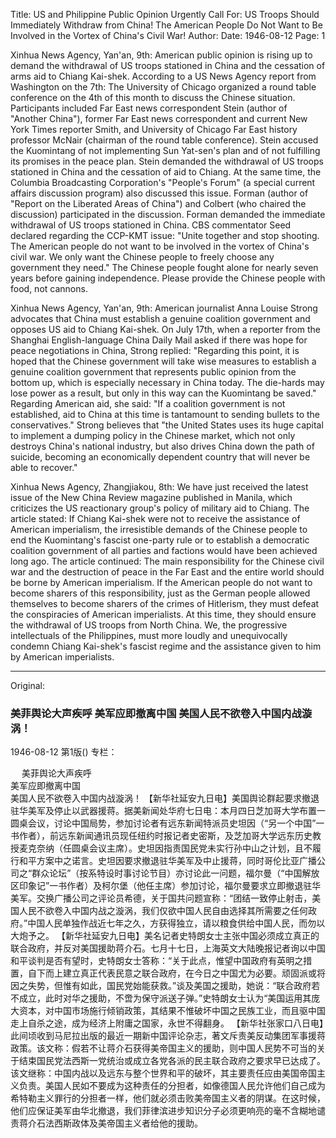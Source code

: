 Title: US and Philippine Public Opinion Urgently Call For: US Troops Should Immediately Withdraw from China! The American People Do Not Want to Be Involved in the Vortex of China's Civil War!
Author:
Date: 1946-08-12
Page: 1

Xinhua News Agency, Yan'an, 9th: American public opinion is rising up to demand the withdrawal of US troops stationed in China and the cessation of arms aid to Chiang Kai-shek. According to a US News Agency report from Washington on the 7th: The University of Chicago organized a round table conference on the 4th of this month to discuss the Chinese situation. Participants included Far East news correspondent Stein (author of "Another China"), former Far East news correspondent and current New York Times reporter Smith, and University of Chicago Far East history professor McNair (chairman of the round table conference). Stein accused the Kuomintang of not implementing Sun Yat-sen's plan and of not fulfilling its promises in the peace plan. Stein demanded the withdrawal of US troops stationed in China and the cessation of aid to Chiang. At the same time, the Columbia Broadcasting Corporation's "People's Forum" (a special current affairs discussion program) also discussed this issue. Forman (author of "Report on the Liberated Areas of China") and Colbert (who chaired the discussion) participated in the discussion. Forman demanded the immediate withdrawal of US troops stationed in China. CBS commentator Seed declared regarding the CCP-KMT issue: "Unite together and stop shooting. The American people do not want to be involved in the vortex of China's civil war. We only want the Chinese people to freely choose any government they need." The Chinese people fought alone for nearly seven years before gaining independence. Please provide the Chinese people with food, not cannons.

Xinhua News Agency, Yan'an, 9th: American journalist Anna Louise Strong advocates that China must establish a genuine coalition government and opposes US aid to Chiang Kai-shek. On July 17th, when a reporter from the Shanghai English-language China Daily Mail asked if there was hope for peace negotiations in China, Strong replied: "Regarding this point, it is hoped that the Chinese government will take wise measures to establish a genuine coalition government that represents public opinion from the bottom up, which is especially necessary in China today. The die-hards may lose power as a result, but only in this way can the Kuomintang be saved." Regarding American aid, she said: "If a coalition government is not established, aid to China at this time is tantamount to sending bullets to the conservatives." Strong believes that "the United States uses its huge capital to implement a dumping policy in the Chinese market, which not only destroys China's national industry, but also drives China down the path of suicide, becoming an economically dependent country that will never be able to recover."

Xinhua News Agency, Zhangjiakou, 8th: We have just received the latest issue of the New China Review magazine published in Manila, which criticizes the US reactionary group's policy of military aid to Chiang. The article stated: If Chiang Kai-shek were not to receive the assistance of American imperialism, the irresistible demands of the Chinese people to end the Kuomintang's fascist one-party rule or to establish a democratic coalition government of all parties and factions would have been achieved long ago. The article continued: The main responsibility for the Chinese civil war and the destruction of peace in the Far East and the entire world should be borne by American imperialism. If the American people do not want to become sharers of this responsibility, just as the German people allowed themselves to become sharers of the crimes of Hitlerism, they must defeat the conspiracies of American imperialists. At this time, they should ensure the withdrawal of US troops from North China. We, the progressive intellectuals of the Philippines, must more loudly and unequivocally condemn Chiang Kai-shek's fascist regime and the assistance given to him by American imperialists.



<hr /> 

Original: 


### 美菲舆论大声疾呼  美军应即撤离中国  美国人民不欲卷入中国内战漩涡！

1946-08-12
第1版()
专栏：

　  美菲舆论大声疾呼            
    美军应即撤离中国            
    美国人民不欲卷入中国内战漩涡！
    【新华社延安九日电】美国舆论群起要求撤退驻华美军及停止以武器援蒋。据美新闻处华府七日电：本月四日芝加哥大学布置一圆桌会议，讨论中国局势，参加讨论者有远东新闻特派员史坦因（“另一个中国”一书作者），前远东新闻通讯员现任纽约时报记者史密斯，及芝加哥大学远东历史教授麦克奈纳（任圆桌会议主席）。史坦因指责国民党未实行孙中山之计划，且不履行和平方案中之诺言。史坦因要求撤退驻华美军及中止援蒋，同时哥伦比亚广播公司之“群众论坛”（按系特设时事讨论节目）亦讨论此一问题，福尔曼（“中国解放区印象记”一书作者）及柯尔堡（他任主席）参加讨论，福尔曼要求立即撤退驻华美军。交换广播公司之评论员希德，关于国共问题宣称：“团结一致停止射击，美国人民不欲卷入中国内战之漩涡，我们仅欲中国人民自由选择其所需要之任何政府。”中国人民单独作战近七年之久，方获得独立，请以粮食供给中国人民，而勿以大炮予之。
    【新华社延安九日电】美名记者史特朗女士主张中国必须成立真正的联合政府，并反对美国援助蒋介石。七月十七日，上海英文大陆晚报记者询以中国和平谈判是否有望时，史特朗女士答称：“关于此点，惟望中国政府有英明之措置，自下而上建立真正代表民意之联合政府，在今日之中国尤为必要。顽固派或将因之失势，但惟有如此，国民党始能获救。”谈及美国之援助，她说：“联合政府若不成立，此时对华之援助，不啻为保守派送子弹。”史特朗女士认为“美国运用其庞大资本，对中国市场施行倾销政策，其结果不惟破坏中国之民族工业，而且驱中国走上自杀之途，成为经济上附庸之国家，永世不得翻身。
    【新华社张家口八日电】此间顷收到马尼拉出版的最近一期新中国评论杂志，著文斥责美反动集团军事援蒋政策。该文称：假若不让蒋介石获得美帝国主义的援助，则中国人民势不可当的关于结束国民党法西斯一党统治或成立各党各派的民主联合政府之要求早已达成了。该文继称：中国内战以及远东与整个世界和平的破坏，其主要责任应由美国帝国主义负责。美国人民如不要成为这种责任的分担者，如像德国人民允许他们自己成为希特勒主义罪行的分担者一样，他们就必须击败美帝国主义者的阴谋。在这时候，他们应保证美军由华北撤退，我们菲律滨进步知识分子必须更响亮的毫不含糊地谴责蒋介石法西斯政体及美帝国主义者给他的援助。
